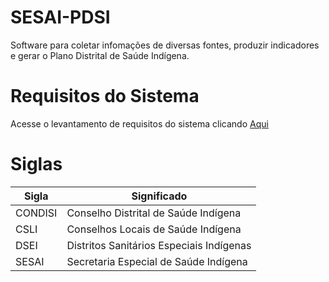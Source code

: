 # SESAI-PDSI

Software para coletar infomações de diversas fontes, produzir indicadores e gerar o Plano Distrital de Saúde Indígena.

# Requisitos do Sistema

Acesse o levantamento de requisitos do sistema clicando [Aqui](LevantamentoDeRequisitos.markdown)

# Siglas

| Sigla | Significado |
| --- | --- |
| CONDISI | Conselho Distrital de Saúde Indígena |
| CSLI | Conselhos Locais de Saúde Indígena |
| DSEI | Distritos Sanitários Especiais Indígenas |
| SESAI | Secretaria Especial de Saúde Indígena |
